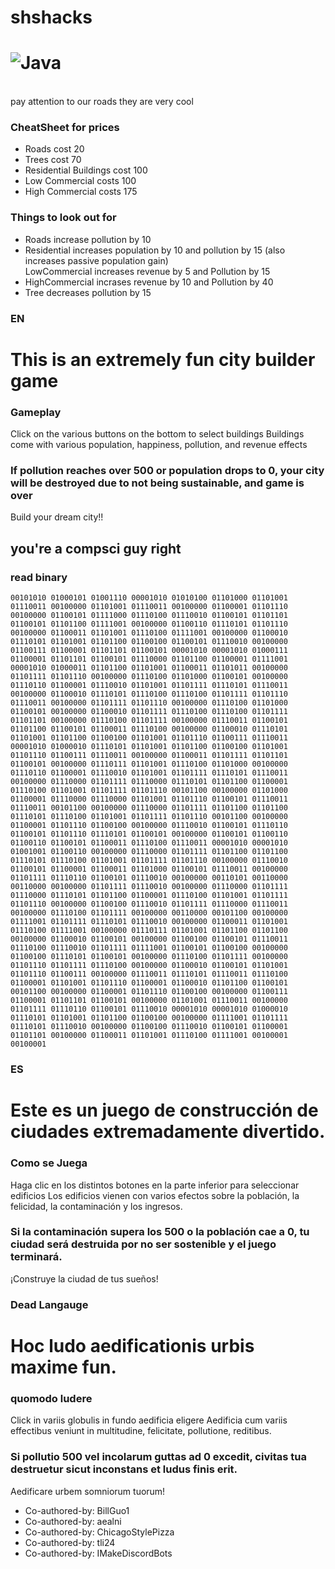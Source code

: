 # shshacks 
![Java](https://img.shields.io/badge/java-%23ED8B00.svg?style=for-the-badge&logo=java&logoColor=white)
===============================================================
<br>pay attention to our roads they are very cool

### CheatSheet for prices

<ul>
  <li>Roads cost 20</li>
  <li>Trees cost 70</li>
  <li>Residential Buildings cost 100</li>
  <li>Low Commercial costs 100</li>
  <li>High Commercial costs 175</li>
</ul>

### Things to look out for

<ul>
  <li>Roads increase pollution by 10</li>
  <li>Residential increases population by 10 and pollution by 15 (also increases passive population gain)</li>
  </li>LowCommercial increases revenue by 5 and Pollution by 15</li>
  <li>HighCommercial incrases revenue by 10 and Pollution by 40</li>
  <li>Tree decreases pollution by 15</li>
</ul>



### EN
<h1>This is an extremely fun city builder game</h1>

### Gameplay
Click on the various buttons on the bottom to select buildings
Buildings come with various population, happiness, pollution, and revenue effects

### If pollution reaches over 500 or population drops to 0, your city will be destroyed due to not being sustainable, and game is over

Build your dream city!!



<h2>you're a compsci guy right</h2>

### read binary

`00101010 01000101 01001110 00001010 01010100 01101000 01101001 01110011 00100000 01101001 01110011 00100000 01100001 01101110 00100000 01100101 01111000 01110100 01110010 01100101 01101101 01100101 01101100 01111001 00100000 01100110 01110101 01101110 00100000 01100011 01101001 01110100 01111001 00100000 01100010 01110101 01101001 01101100 01100100 01100101 01110010 00100000 01100111 01100001 01101101 01100101 00001010 00001010 01000111 01100001 01101101 01100101 01110000 01101100 01100001 01111001 00001010 01000011 01101100 01101001 01100011 01101011 00100000 01101111 01101110 00100000 01110100 01101000 01100101 00100000 01110110 01100001 01110010 01101001 01101111 01110101 01110011 00100000 01100010 01110101 01110100 01110100 01101111 01101110 01110011 00100000 01101111 01101110 00100000 01110100 01101000 01100101 00100000 01100010 01101111 01110100 01110100 01101111 01101101 00100000 01110100 01101111 00100000 01110011 01100101 01101100 01100101 01100011 01110100 00100000 01100010 01110101 01101001 01101100 01100100 01101001 01101110 01100111 01110011 00001010 01000010 01110101 01101001 01101100 01100100 01101001 01101110 01100111 01110011 00100000 01100011 01101111 01101101 01100101 00100000 01110111 01101001 01110100 01101000 00100000 01110110 01100001 01110010 01101001 01101111 01110101 01110011 00100000 01110000 01101111 01110000 01110101 01101100 01100001 01110100 01101001 01101111 01101110 00101100 00100000 01101000 01100001 01110000 01110000 01101001 01101110 01100101 01110011 01110011 00101100 00100000 01110000 01101111 01101100 01101100 01110101 01110100 01101001 01101111 01101110 00101100 00100000 01100001 01101110 01100100 00100000 01110010 01100101 01110110 01100101 01101110 01110101 01100101 00100000 01100101 01100110 01100110 01100101 01100011 01110100 01110011 00001010 00001010 01001001 01100110 00100000 01110000 01101111 01101100 01101100 01110101 01110100 01101001 01101111 01101110 00100000 01110010 01100101 01100001 01100011 01101000 01100101 01110011 00100000 01101111 01110110 01100101 01110010 00100000 00110101 00110000 00110000 00100000 01101111 01110010 00100000 01110000 01101111 01110000 01110101 01101100 01100001 01110100 01101001 01101111 01101110 00100000 01100100 01110010 01101111 01110000 01110011 00100000 01110100 01101111 00100000 00110000 00101100 00100000 01111001 01101111 01110101 01110010 00100000 01100011 01101001 01110100 01111001 00100000 01110111 01101001 01101100 01101100 00100000 01100010 01100101 00100000 01100100 01100101 01110011 01110100 01110010 01101111 01111001 01100101 01100100 00100000 01100100 01110101 01100101 00100000 01110100 01101111 00100000 01101110 01101111 01110100 00100000 01100010 01100101 01101001 01101110 01100111 00100000 01110011 01110101 01110011 01110100 01100001 01101001 01101110 01100001 01100010 01101100 01100101 00101100 00100000 01100001 01101110 01100100 00100000 01100111 01100001 01101101 01100101 00100000 01101001 01110011 00100000 01101111 01110110 01100101 01110010 00001010 00001010 01000010 01110101 01101001 01101100 01100100 00100000 01111001 01101111 01110101 01110010 00100000 01100100 01110010 01100101 01100001 01101101 00100000 01100011 01101001 01110100 01111001 00100001 00100001`



### ES

<h1>Este es un juego de construcción de ciudades extremadamente divertido.</h1>

### Como se Juega
Haga clic en los distintos botones en la parte inferior para seleccionar edificios
Los edificios vienen con varios efectos sobre la población, la felicidad, la contaminación y los ingresos.

### Si la contaminación supera los 500 o la población cae a 0, tu ciudad será destruida por no ser sostenible y el juego terminará.

¡Construye la ciudad de tus sueños!




### Dead Langauge

<h1>Hoc ludo aedificationis urbis maxime fun.</h1>

### quomodo ludere
Click in variis globulis in fundo aedificia eligere
Aedificia cum variis effectibus veniunt in multitudine, felicitate, pollutione, reditibus.

### Si pollutio 500 vel incolarum guttas ad 0 excedit, civitas tua destruetur sicut inconstans et ludus finis erit.

Aedificare urbem somniorum tuorum!










<ul>
  <li>Co-authored-by: BillGuo1 <BillGuo1@users.noreply.github.com></li>
  <li>Co-authored-by: aealni <aealni@users.noreply.github.com></li>
  <li>Co-authored-by: ChicagoStylePizza <ChicagoStylePizza@users.noreply.github.com></li>
  <li>Co-authored-by: tli24 <tli24@users.noreply.github.com></li>
  <li>Co-authored-by: IMakeDiscordBots <IMakeDiscordBots@users.noreply.github.com></li>
</ul>


